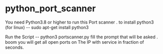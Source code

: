 # python_port_scanner
You need Python3.8 or higher to run this Port scanner .
to install python3 (for linux) -- sudo apt-get install python3

Run the Script -- python3 portscanner.py 
fill the prompt that will be asked .
boom you will get all open ports on The IP with service in fraction of seconds.
